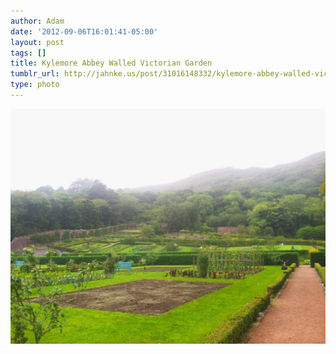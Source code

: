 ```yaml
---
author: Adam
date: '2012-09-06T16:01:41-05:00'
layout: post
tags: []
title: Kylemore Abbey Walled Victorian Garden
tumblr_url: http://jahnke.us/post/31016148332/kylemore-abbey-walled-victorian-garden-view-on
type: photo
---
```


![](/media/tumblr_m9y7uvI8o91qga9s2o1_1280.jpg)
